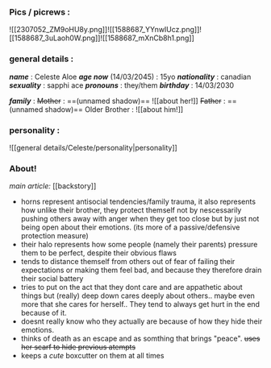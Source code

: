 ### Pics / picrews :
![[2307052_ZM9oHU8y.png]]![[1588687_YYnwIUcz.png]]![[1588687_3uLaoh0W.png]]![[1588687_mXnCb8h1.png]]
### general details :
***name*** : Celeste Aloe
***age now*** (14/03/2045) : 15yo
***nationality*** : canadian
***sexuality*** : sapphi ace
***pronouns*** : they/them
***birthday*** : 14/03/2030

***family*** :
    ~~Mother~~ : ==(unnamed shadow)==
	    ![[about her!]]
	~~Father~~ : ==(unnamed shadow)==
	Older Brother :
		![[about him!]]

### personality :
![[general details/Celeste/personality|personality]]


### About!

*main article:*
[[backstory]]

- horns represent antisocial tendencies/family trauma, it also represents how unlike their brother, they protect themself not by nescessarily pushing others away with anger when they get too close but by just not being open about their emotions. (its more of a passive/defensive protection measure)
- their halo represents how some people (namely their parents) pressure them to be perfect, despite their obvious flaws 
- tends to distance themself from others out of fear of failing their expectations or making them feel bad, and because they therefore drain their social battery
- tries to put on the act that they dont care and are appathetic about things but (really) deep down cares deeply about others.. maybe even more that she cares for herself.. They tend to always get hurt in the end because of it.
- doesnt really know who they actually are because of how they hide their emotions.
- thinks of death as an escape and as somthing that brings "peace". ~~uses her scarf to hide previous atempts~~
- keeps a *cute* boxcutter on them at all times
